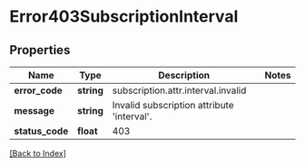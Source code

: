 # Error403SubscriptionInterval

## Properties

Name | Type | Description | Notes
------------ | ------------- | ------------- | -------------
**error_code** | **string** | subscription.attr.interval.invalid |
**message** | **string** | Invalid subscription attribute &#39;interval&#39;. |
**status_code** | **float** | 403 |

[[Back to Index]](../index.md)
